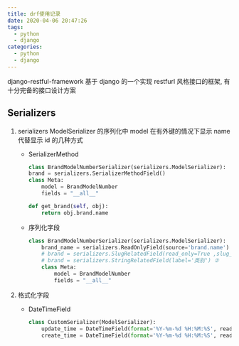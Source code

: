 ```yaml
---
title: drf使用记录
date: 2020-04-06 20:47:26
tags:
  - python
  - django
categories:
  - python
  - django
---
```


django-restful-framework 基于 django 的一个实现 restfurl 风格接口的框架, 有十分完备的接口设计方案

<!--more-->

## Serializers

1. serializers ModelSerializer 的序列化中 model 在有外键的情况下显示 name 代替显示 id 的几种方式

   - SerializerMethod

     ```python
     class BrandModelNumberSerializer(serializers.ModelSerializer):
     brand = serializers.SerializerMethodField()
     class Meta:
         model = BrandModelNumber
         fields = "__all__"

     def get_brand(self, obj):
         return obj.brand.name

     ```

   - 序列化字段

     ```python
     class BrandModelNumberSerializer(serializers.ModelSerializer):
         brand_name = serializers.ReadOnlyField(source='brand.name')
         # brand = serializers.SlugRelatedField(read_only=True ,slug_field='name') ①
         # brand = serializers.StringRelatedField(label='类别') ②
         class Meta:
             model = BrandModelNumber
             fields = "__all__"
     ```

1. 格式化字段

   - DateTimeField

     ```python
     class CustomSerializer(ModelSerializer):
         update_time = DateTimeField(format='%Y-%m-%d %H:%M:%S', read_only=True)
         create_time = DateTimeField(format='%Y-%m-%d %H:%M:%S', read_only=True)
     ```
